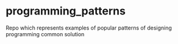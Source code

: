 # programming_patterns
Repo which represents examples of popular patterns of designing programming common solution
